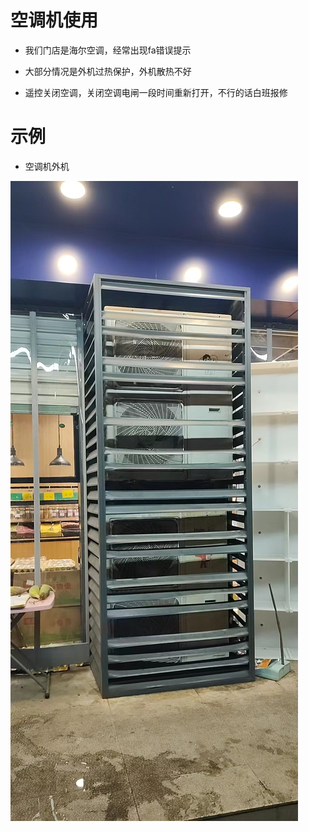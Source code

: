 # 空调机使用

* 我们门店是海尔空调，经常出现fa错误提示

* 大部分情况是外机过热保护，外机散热不好

* 遥控关闭空调，关闭空调电闸一段时间重新打开，不行的话白班报修

# 示例

* 空调机外机

![](../../resources/pic/equipment/外机空调.jpeg ':size=50%')
